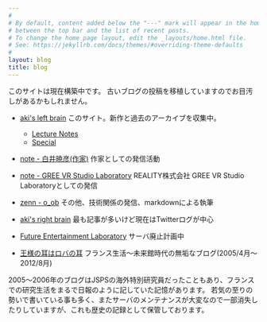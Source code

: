 ```yaml
---
#
# By default, content added below the "---" mark will appear in the home page
# between the top bar and the list of recent posts.
# To change the home page layout, edit the _layouts/home.html file.
# See: https://jekyllrb.com/docs/themes/#overriding-theme-defaults
#
layout: blog
title: blog
---
```

このサイトは現在構築中です。
古いブログの投稿を移植していますのでお目汚しがあるかもしれません。

- [aki's left brain](https://akihiko.shirai.as/blog/) このサイト。新作と過去のアーカイブを収集中。
  - [Lecture Notes](https://akihiko.shirai.as/lecture)
  - [Special](https://akihiko.shirai.as/special/)

- [note - 白井暁彦(作家)](https://note.com/o_ob) 作家としての発信活動
- [note - GREE VR Studio Laboratory](https://note.com/reality_eng/m/m394ac85738b5) REALITY株式会社 GREE VR Studio Laboratoryとしての発信
- [zenn - o_ob](https://zenn.dev/o_ob) その他、技術関係の発信、markdownによる執筆
- [aki's right brain](http://aki.shirai.as/) 最も記事が多いけど現在はTwitterログが中心
- [Future Entertainment Laboratory](http://akihiko.shirai.as/) サーバ廃止計画中
- [王様の耳はロバの耳](https://ameblo.jp/akihiko) フランス生活～未来館時代の無垢なブログ(2005/4月～2012/8月)

2005～2006年のブログはJSPSの海外特別研究員だったこともあり、フランスでの研究生活をまるで日報のように記していた記憶があります。
若気の至りの勢いで書いている事も多く、またサーバのメンテナンスが大変なので一部消失したりしていますが、これも歴史の記録として保管しております。



